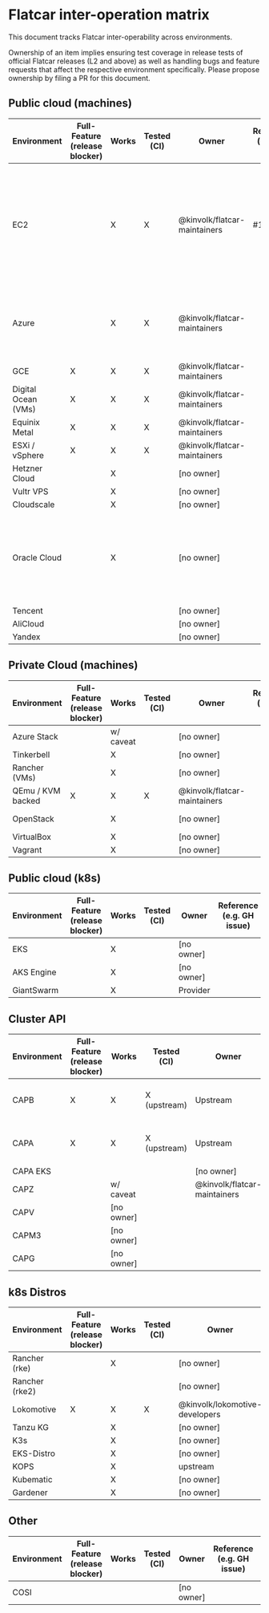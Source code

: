 # Flatcar inter-operation matrix

This document tracks Flatcar inter-operability across environments.

Ownership of an item implies ensuring test coverage in release tests of official Flatcar releases (L2 and above) as well as handling bugs and feature requests that affect the respective environment specifically.
Please propose ownership by filing a PR for this document.

## Public cloud (machines)

| Environment | Full-Feature (release blocker) | Works | Tested (CI) | Owner | Reference (e.g. GH issue) | Notes |
|-------------|--------------------------------|-------|-------------|-------|---------------------------|-------|
| EC2         |                                |   X   |      X      | @kinvolk/flatcar-maintainers | #107 | EC2 vendor tools not fully supported (e.g. SSM agent for run-command);  IAM 2.0 support missing |
| Azure       |                                |   X   |      X      | @kinvolk/flatcar-maintainers |    | HyperV telemetry support missing; needs tracking issue |
| GCE         |               X                |   X   |      X      | @kinvolk/flatcar-maintainers |    |       |
| Digital Ocean (VMs) |       X                |   X   |      X      | @kinvolk/flatcar-maintainers |    |       |
| Equinix Metal |             X                |   X   |      X      | @kinvolk/flatcar-maintainers |    |       |
| ESXi / vSphere |            X                |   X   |      X      | @kinvolk/flatcar-maintainers |    |       |
| Hetzner Cloud |                              |   X   |             | [no owner] |                      |       |
| Vultr VPS  |                                 |   X   |             | [no owner] |                      |       |
| Cloudscale |                                 |   X   |             | [no owner] |                      |       |
| Oracle Cloud |                               |   X   |             | [no owner] |                      | Bring-your-own-image on OCI VMs; install via Ubuntu on OCI bare metal |
| Tencent |                                    |       |             | [no owner] |                      |       |
| AliCloud |                                   |       |             | [no owner] |                      |       |
| Yandex |                                     |       |             | [no owner] |                      |       |

## Private Cloud (machines)

| Environment | Full-Feature (release blocker) | Works | Tested (CI) | Owner | Reference (e.g. GH issue) | Notes |
|-------------|--------------------------------|-------|-------------|-------|---------------------------|-------|
| Azure Stack |                                | w/ caveat |         | [no owner] |                      | controller node not supported on Flatcar (cloud-init feature missing) |
| Tinkerbell  |                                |   X   |             | [no owner] |                      |       |
| Rancher (VMs) |                              |   X   |             | [no owner] |                      |       |
| QEmu / KVM backed |         X                |   X   |      X      | @kinvolk/flatcar-maintainers |    |       |
| OpenStack |                                  |   X   |             | [no owner] |                      | https://docs.openstack.org/image-guide/obtain-images.html |
| VirtualBox |                                 |   X   |             | [no owner] |                      |       |
| Vagrant |                                    |   X   |             | [no owner] |                      | Isn't this plain qemu/kvm? |

## Public cloud (k8s)

| Environment | Full-Feature (release blocker) | Works | Tested (CI) | Owner | Reference (e.g. GH issue) | Notes |
|-------------|--------------------------------|-------|-------------|-------|---------------------------|-------|
| EKS         |                                |   X   |             | [no owner] |                      |       |
| AKS Engine  |                                |   X   |             | [no owner] |                      | https://kinvolk.io/blog/2020/12/supercharging-aks-engine-with-flatcar-container-linux/ |
| GiantSwarm  |                                |   X   |             | Provider |                        |       |

## Cluster API

| Environment | Full-Feature (release blocker) | Works | Tested (CI) | Owner | Reference (e.g. GH issue) | Notes |
|-------------|--------------------------------|-------|-------------|-------|---------------------------|-------|
| CAPB        |              X                 |   X   |  X (upstream) | Upstream |                      | Covered by CAPB release tests |
| CAPA        |              X                 |   X   |  X (upstream) | Upstream |                      | Covered by CAPA release tests |
| CAPA EKS    |                                |       |             | [no owner] |                      |       |
| CAPZ        |                                |   w/ caveat |       | @kinvolk/flatcar-maintainers |  | WIP Prototype |
| CAPV        |                                | [no owner] |        |                                   |       |
| CAPM3       |                                | [no owner] |        |                                   |       |
| CAPG        |                                | [no owner] |        |                                   |       |

## k8s Distros

| Environment | Full-Feature (release blocker) | Works | Tested (CI) | Owner | Reference (e.g. GH issue) | Notes |
|-------------|--------------------------------|-------|-------------|-------|---------------------------|-------|
| Rancher (rke) |                              |   X   |             | [no owner] |                      |       |
| Rancher (rke2) |                             |       |             | [no owner] |                      |       |
| Lokomotive |                X                |   X   |      X      | @kinvolk/lokomotive-developers |  |       |
| Tanzu KG |                                   |   X   |             | [no owner] |                      |       |
| K3s |                                        |   X   |             | [no owner] |                      |       |
| EKS-Distro |                                 |   X   |             | [no owner] |                      |       |
| KOPS |                                       |   X   |             | upstream |                        |       |
| Kubematic |                                  |   X   |             | [no owner] |                      |       |
| Gardener |                                   |   X   |             | [no owner] |                      |       |

## Other

| Environment | Full-Feature (release blocker) | Works | Tested (CI) | Owner | Reference (e.g. GH issue) | Notes |
|-------------|--------------------------------|-------|-------------|-------|---------------------------|-------|
| COSI        |                                |       |             | [no owner] |                      |       |
